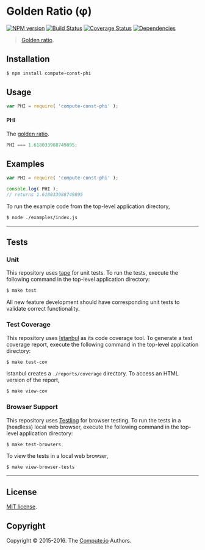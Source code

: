 Golden Ratio (φ)
===
[![NPM version][npm-image]][npm-url] [![Build Status][build-image]][build-url] [![Coverage Status][coverage-image]][coverage-url] [![Dependencies][dependencies-image]][dependencies-url]

> [Golden ratio][phi].


## Installation

``` bash
$ npm install compute-const-phi
```


## Usage

``` javascript
var PHI = require( 'compute-const-phi' );
```

#### PHI

The [golden ratio][phi-value].

``` javascript
PHI === 1.618033988749895;
```


## Examples

``` javascript
var PHI = require( 'compute-const-phi' );

console.log( PHI );
// returns 1.618033988749895
```

To run the example code from the top-level application directory,

``` bash
$ node ./examples/index.js
```


---
## Tests

### Unit

This repository uses [tape][tape] for unit tests. To run the tests, execute the following command in the top-level application directory:

``` bash
$ make test
```

All new feature development should have corresponding unit tests to validate correct functionality.


### Test Coverage

This repository uses [Istanbul][istanbul] as its code coverage tool. To generate a test coverage report, execute the following command in the top-level application directory:

``` bash
$ make test-cov
```

Istanbul creates a `./reports/coverage` directory. To access an HTML version of the report,

``` bash
$ make view-cov
```


### Browser Support

This repository uses [Testling][testling] for browser testing. To run the tests in a (headless) local web browser, execute the following command in the top-level application directory:

``` bash
$ make test-browsers
```

To view the tests in a local web browser,

``` bash
$ make view-browser-tests
```

<!-- [![browser support][browsers-image]][browsers-url] -->


---
## License

[MIT license](http://opensource.org/licenses/MIT).


## Copyright

Copyright &copy; 2015-2016. The [Compute.io][compute-io] Authors.


[npm-image]: http://img.shields.io/npm/v/compute-const-phi.svg
[npm-url]: https://npmjs.org/package/compute-const-phi

[build-image]: http://img.shields.io/travis/const-io/phi/master.svg
[build-url]: https://travis-ci.org/const-io/phi

[coverage-image]: https://img.shields.io/codecov/c/github/const-io/phi/master.svg
[coverage-url]: https://codecov.io/github/const-io/phi?branch=master

[dependencies-image]: http://img.shields.io/david/const-io/phi.svg
[dependencies-url]: https://david-dm.org/const-io/phi

[dev-dependencies-image]: http://img.shields.io/david/dev/const-io/phi.svg
[dev-dependencies-url]: https://david-dm.org/dev/const-io/phi

[github-issues-image]: http://img.shields.io/github/issues/const-io/phi.svg
[github-issues-url]: https://github.com/const-io/phi/issues

[tape]: https://github.com/substack/tape
[istanbul]: https://github.com/gotwarlost/istanbul
[testling]: https://ci.testling.com

[compute-io]: https://github.com/compute-io/

[phi]: http://en.wikipedia.org/wiki/Golden_ratio
[phi-value]: http://oeis.org/A001622
